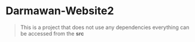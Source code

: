 # Darmawan-Website2

> This is a project that does not use any dependencies
> everything can be accessed from the **src**
